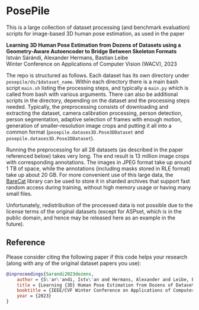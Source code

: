 # PosePile

This is a large collection of dataset processing (and benchmark evaluation) scripts for image-based 3D human pose estimation, as used in the paper 

**Learning 3D Human Pose Estimation from Dozens of Datasets using a Geometry-Aware Autoencoder to Bridge Between Skeleton Formats** \
István Sárándi, Alexander Hermans, Bastian Leibe \
Winter Conference on Applications of Computer Vision (WACV), 2023

The repo is structured as follows. Each dataset has its own directory under `posepile/ds/$dataset_name`. Within each directory there is a main bash script `main.sh` listing the processing steps, and typically a `main.py` which is called from bash with various arguments. There can also be additional scripts in the directory, depending on the dataset and the processing steps needed. Typically, the preprocessing consists of downloading and extracting the dataset, camera calibration processing, person detection, person segmentation, adaptive selection of frames with enough motion, generation of smaller-resolution image crops and putting it all into a common format (`posepile.datases3D.Pose3DDataset` and `posepile.datases3D.Pose2DDataset`).

Running the preprocessing for all 28 datasets (as described in the paper referenced below) takes very long. The end result is 13 million image crops with corresponding annotations. The images in JPEG format take up around 1 TB of space, while the annotations (including masks stored in RLE format) take up about 20 GB. For more convenient use of this large data, the [BareCat](https://github.com/isarandi/BareCat) library can be used to store it in sharded archives that support fast random access during training, without high memory usage or having many small files.

Unfortunately, redistribution of the processed data is not possible due to the license terms of the original datasets (except for ASPset, which is in the public domain, and hence may be released here as an example in the future).

## Reference

Please consider citing the following paper if this code helps your research (along with any of the original dataset papers you use):

```bibtex
@inproceedings{Sarandi2023dozens,
    author = {S\'ar\'andi, Istv\'an and Hermans, Alexander and Leibe, Bastian},
    title = {Learning {3D} Human Pose Estimation from Dozens of Datasets using a Geometry-Aware Autoencoder to Bridge Between Skeleton Formats},
    booktitle = {IEEE/CVF Winter Conference on Applications of Computer Vision (WACV)},
    year = {2023}
} 
```
